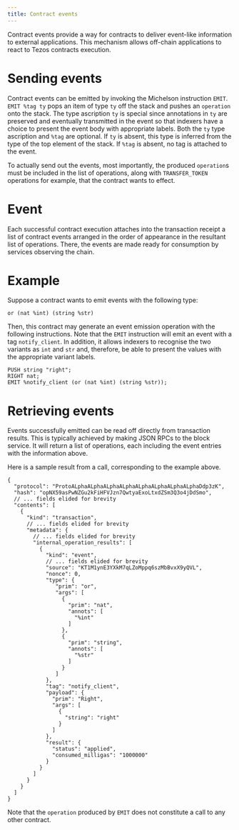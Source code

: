```yaml
---
title: Contract events
---
```


Contract events provide a way for contracts to deliver event-like
information to external applications. This mechanism allows off-chain
applications to react to Tezos contracts execution.

# Sending events

Contract events can be emitted by invoking the Michelson instruction
`EMIT`. `EMIT %tag ty` pops an item of type `ty` off the stack and
pushes an `operation` onto the stack. The type ascription `ty` is
special since annotations in `ty` are preserved and eventually
transmitted in the event so that indexers have a choice to present the
event body with appropriate labels. Both the `ty` type ascription and
`%tag` are optional. If `ty` is absent, this type is inferred from the
type of the top element of the stack. If `%tag` is absent, no tag is
attached to the event.

To actually send out the events, most importantly, the produced
`operation`s must be included in the list of operations, along with
`TRANSFER_TOKEN` operations for example, that the contract wants to
effect.

# Event

Each successful contract execution attaches into the transaction receipt
a list of contract events arranged in the order of appearance in the
resultant list of operations. There, the events are made ready for
consumption by services observing the chain.

# Example

Suppose a contract wants to emit events with the following type:

    or (nat %int) (string %str)

Then, this contract may generate an event emission operation with the
following instructions. Note that the `EMIT` instruction will emit an
event with a tag `notify_client`. In addition, it allows indexers to
recognise the two variants as `int` and `str` and, therefore, be able to
present the values with the appropriate variant labels.

    PUSH string "right";
    RIGHT nat;
    EMIT %notify_client (or (nat %int) (string %str));

# Retrieving events

Events successfully emitted can be read off directly from transaction
results. This is typically achieved by making JSON RPCs to the block
service. It will return a list of operations, each including the event
entries with the information above.

Here is a sample result from a call, corresponding to the example above.

    {
      "protocol": "ProtoALphaALphaALphaALphaALphaALphaALphaALphaDdp3zK",
      "hash": "opNX59asPwNZGu2kFiHFVJzn7QwtyaExoLtxdZSm3Q3o4jDdSmo",
      // ... fields elided for brevity
      "contents": [
        {
          "kind": "transaction",
          // ... fields elided for brevity
          "metadata": {
            // ... fields elided for brevity
            "internal_operation_results": [
              {
                "kind": "event",
                // ... fields elided for brevity
                "source": "KT1M1ynE3YXkM7qLZoMppq6szMbBvxX9yQVL",
                "nonce": 0,
                "type": {
                   "prim": "or",
                   "args": [
                     {
                       "prim": "nat",
                       "annots": [
                         "%int"
                       ]
                     },
                     {
                       "prim": "string",
                       "annots": [
                         "%str"
                       ]
                     }
                   ]
                },
                "tag": "notify_client",
                "payload": {
                  "prim": "Right",
                  "args": [
                    {
                      "string": "right"
                    }
                  ]
                },
                "result": {
                  "status": "applied",
                  "consumed_milligas": "1000000"
                }
              }
            ]
          }
        }
      ]
    }

Note that the `operation` produced by `EMIT` does not constitute a call
to any other contract.
